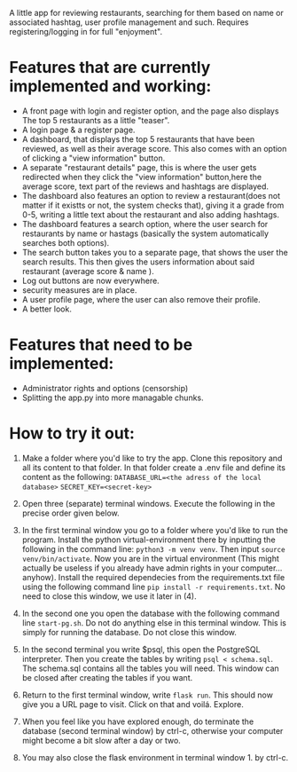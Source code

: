 A little app for reviewing restaurants, searching for them based on name or associated hashtag, user profile management and such. 
Requires registering/logging in for full "enjoyment". 

# Features that are currently implemented and working:
- A front page with login and register option, and the page also displays The top 5 restaurants as a little "teaser". 
- A login page & a register page. 
- A dashboard, that displays the top 5 restaurants that have been reviewed, as well as their average score. This also comes with an option of clicking a "view information" button.
- A separate "restaurant details" page, this is where the user gets redirected when they click the "view information" button,here the average score, text part of the reviews and hashtags are displayed.
- The dashboard also features an option to review a restaurant(does not matter if it existts or not, the system checks that), giving it a grade from 0-5, writing a little text about the restaurant and also adding hashtags. 
- The dashboard features a search option, where the user search for restaurants by name or hastags (basically the system automatically searches both options).
- The search button takes you to a separate page, that shows the user the search results. This then gives the users information about said restaurant (average score & name ).
- Log out buttons are now everywhere.
- security measures are in place.
- A user profile page, where the user can also remove their profile.
- A better look. 

# Features that need to be implemented:
- Administrator rights and options (censorship)
- Splitting the app.py into more managable chunks. 

# How to try it out: 
1. Make a folder where you'd like to try the app. Clone this repository and all its content to that folder. In that folder create a .env file and define its content as the following: 
```DATABASE_URL=<the adress of the local database>```
```SECRET_KEY=<secret-key>```

2. Open three (separate) terminal windows. Execute the following in the precise order given below.

3. In the first terminal window you go to a folder where you'd like to run the program. Install the python virtual-environment there by inputting the following in the command line: 
```python3 -m venv venv```.
Then input 
```source venv/bin/activate```.
Now you are in the virtual environment (This might actually be useless if you already have admin rights in your computer... anyhow).  Install the required dependecies from the requirements.txt file using the following command line 
```pip install -r requirements.txt```.
No need to close this window, we use it later in (4).  

4. In the second one you open the database with the following command line 
```start-pg.sh```.
Do not do anything else in this terminal window. This is simply for running the database. Do not close this window. 

5. In the second terminal you write $psql, this open the PostgreSQL interpreter. Then you create the tables by writing 
```psql < schema.sql```.
The schema.sql contains all the tables you will need. This window can be closed after creating the tables if you want.

6. Return to the first terminal window, write 
```flask run```.
This should now give you a URL page to visit. Click on that and voilá. Explore.

7. When you feel like you have explored enough, do terminate the database (second terminal window) by ctrl-c, otherwise your computer might become a bit slow after a day or two.

8. You may also close the flask environment in terminal window 1. by ctrl-c. 

